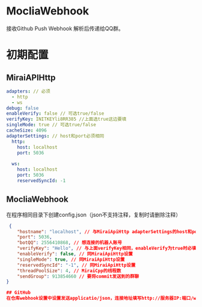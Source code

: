 # MocliaWebhook

接收Github Push Webhook 解析后传递给QQ群。

# 初期配置

## MiraiAPIHttp
```yaml
adapters: // 必须 
  - http
  - ws
debug: false
enableVerify: false // 可选true/false
verifyKey: INITKEYli8RR385 //上面选true这边要填
singleMode: true // 可选true/false
cacheSize: 4096
adapterSettings: // host和port必须相同
  http:
    host: localhost
    port: 5036
  
  ws:
    host: localhost
    port: 5036
    reservedSyncId: -1
```

## MocliaWebhook
在程序相同目录下创建config.json（json不支持注释，复制时请删除注释）
```json
 {
    "hostname": "localhost", // 与MiraiApiHttp adapterSettings的host和port设置相同
    "port": 5036,
    "botQQ": 2556410868, // 想连接的机器人账号
    "verifyKey": "Hello", // 与上面verifyKey相同，enableVerify为true时必填
    "enableVerify": false, // 同MiraiApiHttp设置
    "singleMode": true, // 同MiraiApiHttp设置
    "reservedSyncId": "-1", // 同MiraiApiHttp设置
    "threadPoolSize": 4, // MiraiCpp的线程数
    "sendGroup": 913854660 // 要将commit发送到的群聊
}

## GitHub
在仓库webhook设置中设置发送applicatio/json，连接地址填写http://服务器IP:端口/webhook

```